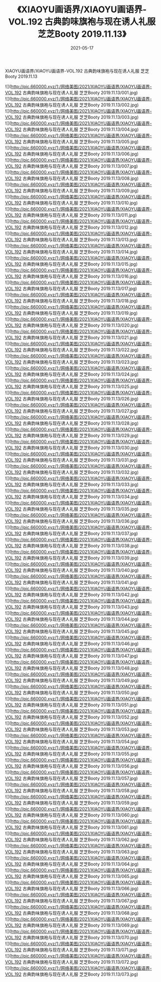 ﻿---
layout: post
title:  《XIAOYU画语界/XIAOYU画语界-VOL.192 古典韵味旗袍与现在诱人礼服 芝芝Booty 2019.11.13》
date:   2021-05-17
img: http://pic.660000.xyz/1:/网络美图/2021/XIAOYU画语界/XIAOYU画语界-VOL.192 古典韵味旗袍与现在诱人礼服 芝芝Booty 2019.11.13/000.jpg
categories: [美女, 清纯, 唯美]
---

XIAOYU画语界/XIAOYU画语界-VOL.192 古典韵味旗袍与现在诱人礼服 芝芝Booty 2019.11.13

 ![](http://pic.660000.xyz/1:/网络美图/2021/XIAOYU画语界/XIAOYU画语界-VOL.192 古典韵味旗袍与现在诱人礼服 芝芝Booty 2019.11.13/001.jpg) <br>![](http://pic.660000.xyz/1:/网络美图/2021/XIAOYU画语界/XIAOYU画语界-VOL.192 古典韵味旗袍与现在诱人礼服 芝芝Booty 2019.11.13/002.jpg) <br>![](http://pic.660000.xyz/1:/网络美图/2021/XIAOYU画语界/XIAOYU画语界-VOL.192 古典韵味旗袍与现在诱人礼服 芝芝Booty 2019.11.13/003.jpg) <br>![](http://pic.660000.xyz/1:/网络美图/2021/XIAOYU画语界/XIAOYU画语界-VOL.192 古典韵味旗袍与现在诱人礼服 芝芝Booty 2019.11.13/004.jpg) <br>![](http://pic.660000.xyz/1:/网络美图/2021/XIAOYU画语界/XIAOYU画语界-VOL.192 古典韵味旗袍与现在诱人礼服 芝芝Booty 2019.11.13/005.jpg) <br>![](http://pic.660000.xyz/1:/网络美图/2021/XIAOYU画语界/XIAOYU画语界-VOL.192 古典韵味旗袍与现在诱人礼服 芝芝Booty 2019.11.13/006.jpg) <br>![](http://pic.660000.xyz/1:/网络美图/2021/XIAOYU画语界/XIAOYU画语界-VOL.192 古典韵味旗袍与现在诱人礼服 芝芝Booty 2019.11.13/007.jpg) <br>![](http://pic.660000.xyz/1:/网络美图/2021/XIAOYU画语界/XIAOYU画语界-VOL.192 古典韵味旗袍与现在诱人礼服 芝芝Booty 2019.11.13/008.jpg) <br>![](http://pic.660000.xyz/1:/网络美图/2021/XIAOYU画语界/XIAOYU画语界-VOL.192 古典韵味旗袍与现在诱人礼服 芝芝Booty 2019.11.13/009.jpg) <br>![](http://pic.660000.xyz/1:/网络美图/2021/XIAOYU画语界/XIAOYU画语界-VOL.192 古典韵味旗袍与现在诱人礼服 芝芝Booty 2019.11.13/010.jpg) <br>![](http://pic.660000.xyz/1:/网络美图/2021/XIAOYU画语界/XIAOYU画语界-VOL.192 古典韵味旗袍与现在诱人礼服 芝芝Booty 2019.11.13/011.jpg) <br>![](http://pic.660000.xyz/1:/网络美图/2021/XIAOYU画语界/XIAOYU画语界-VOL.192 古典韵味旗袍与现在诱人礼服 芝芝Booty 2019.11.13/012.jpg) <br>![](http://pic.660000.xyz/1:/网络美图/2021/XIAOYU画语界/XIAOYU画语界-VOL.192 古典韵味旗袍与现在诱人礼服 芝芝Booty 2019.11.13/013.jpg) <br>![](http://pic.660000.xyz/1:/网络美图/2021/XIAOYU画语界/XIAOYU画语界-VOL.192 古典韵味旗袍与现在诱人礼服 芝芝Booty 2019.11.13/014.jpg) <br>![](http://pic.660000.xyz/1:/网络美图/2021/XIAOYU画语界/XIAOYU画语界-VOL.192 古典韵味旗袍与现在诱人礼服 芝芝Booty 2019.11.13/015.jpg) <br>![](http://pic.660000.xyz/1:/网络美图/2021/XIAOYU画语界/XIAOYU画语界-VOL.192 古典韵味旗袍与现在诱人礼服 芝芝Booty 2019.11.13/016.jpg) <br>![](http://pic.660000.xyz/1:/网络美图/2021/XIAOYU画语界/XIAOYU画语界-VOL.192 古典韵味旗袍与现在诱人礼服 芝芝Booty 2019.11.13/017.jpg) <br>![](http://pic.660000.xyz/1:/网络美图/2021/XIAOYU画语界/XIAOYU画语界-VOL.192 古典韵味旗袍与现在诱人礼服 芝芝Booty 2019.11.13/018.jpg) <br>![](http://pic.660000.xyz/1:/网络美图/2021/XIAOYU画语界/XIAOYU画语界-VOL.192 古典韵味旗袍与现在诱人礼服 芝芝Booty 2019.11.13/019.jpg) <br>![](http://pic.660000.xyz/1:/网络美图/2021/XIAOYU画语界/XIAOYU画语界-VOL.192 古典韵味旗袍与现在诱人礼服 芝芝Booty 2019.11.13/020.jpg) <br>![](http://pic.660000.xyz/1:/网络美图/2021/XIAOYU画语界/XIAOYU画语界-VOL.192 古典韵味旗袍与现在诱人礼服 芝芝Booty 2019.11.13/021.jpg) <br>![](http://pic.660000.xyz/1:/网络美图/2021/XIAOYU画语界/XIAOYU画语界-VOL.192 古典韵味旗袍与现在诱人礼服 芝芝Booty 2019.11.13/022.jpg) <br>![](http://pic.660000.xyz/1:/网络美图/2021/XIAOYU画语界/XIAOYU画语界-VOL.192 古典韵味旗袍与现在诱人礼服 芝芝Booty 2019.11.13/023.jpg) <br>![](http://pic.660000.xyz/1:/网络美图/2021/XIAOYU画语界/XIAOYU画语界-VOL.192 古典韵味旗袍与现在诱人礼服 芝芝Booty 2019.11.13/024.jpg) <br>![](http://pic.660000.xyz/1:/网络美图/2021/XIAOYU画语界/XIAOYU画语界-VOL.192 古典韵味旗袍与现在诱人礼服 芝芝Booty 2019.11.13/025.jpg) <br>![](http://pic.660000.xyz/1:/网络美图/2021/XIAOYU画语界/XIAOYU画语界-VOL.192 古典韵味旗袍与现在诱人礼服 芝芝Booty 2019.11.13/026.jpg) <br>![](http://pic.660000.xyz/1:/网络美图/2021/XIAOYU画语界/XIAOYU画语界-VOL.192 古典韵味旗袍与现在诱人礼服 芝芝Booty 2019.11.13/027.jpg) <br>![](http://pic.660000.xyz/1:/网络美图/2021/XIAOYU画语界/XIAOYU画语界-VOL.192 古典韵味旗袍与现在诱人礼服 芝芝Booty 2019.11.13/028.jpg) <br>![](http://pic.660000.xyz/1:/网络美图/2021/XIAOYU画语界/XIAOYU画语界-VOL.192 古典韵味旗袍与现在诱人礼服 芝芝Booty 2019.11.13/029.jpg) <br>![](http://pic.660000.xyz/1:/网络美图/2021/XIAOYU画语界/XIAOYU画语界-VOL.192 古典韵味旗袍与现在诱人礼服 芝芝Booty 2019.11.13/030.jpg) <br>![](http://pic.660000.xyz/1:/网络美图/2021/XIAOYU画语界/XIAOYU画语界-VOL.192 古典韵味旗袍与现在诱人礼服 芝芝Booty 2019.11.13/031.jpg) <br>![](http://pic.660000.xyz/1:/网络美图/2021/XIAOYU画语界/XIAOYU画语界-VOL.192 古典韵味旗袍与现在诱人礼服 芝芝Booty 2019.11.13/032.jpg) <br>![](http://pic.660000.xyz/1:/网络美图/2021/XIAOYU画语界/XIAOYU画语界-VOL.192 古典韵味旗袍与现在诱人礼服 芝芝Booty 2019.11.13/033.jpg) <br>![](http://pic.660000.xyz/1:/网络美图/2021/XIAOYU画语界/XIAOYU画语界-VOL.192 古典韵味旗袍与现在诱人礼服 芝芝Booty 2019.11.13/034.jpg) <br>![](http://pic.660000.xyz/1:/网络美图/2021/XIAOYU画语界/XIAOYU画语界-VOL.192 古典韵味旗袍与现在诱人礼服 芝芝Booty 2019.11.13/035.jpg) <br>![](http://pic.660000.xyz/1:/网络美图/2021/XIAOYU画语界/XIAOYU画语界-VOL.192 古典韵味旗袍与现在诱人礼服 芝芝Booty 2019.11.13/036.jpg) <br>![](http://pic.660000.xyz/1:/网络美图/2021/XIAOYU画语界/XIAOYU画语界-VOL.192 古典韵味旗袍与现在诱人礼服 芝芝Booty 2019.11.13/037.jpg) <br>![](http://pic.660000.xyz/1:/网络美图/2021/XIAOYU画语界/XIAOYU画语界-VOL.192 古典韵味旗袍与现在诱人礼服 芝芝Booty 2019.11.13/038.jpg) <br>![](http://pic.660000.xyz/1:/网络美图/2021/XIAOYU画语界/XIAOYU画语界-VOL.192 古典韵味旗袍与现在诱人礼服 芝芝Booty 2019.11.13/039.jpg) <br>![](http://pic.660000.xyz/1:/网络美图/2021/XIAOYU画语界/XIAOYU画语界-VOL.192 古典韵味旗袍与现在诱人礼服 芝芝Booty 2019.11.13/040.jpg) <br>![](http://pic.660000.xyz/1:/网络美图/2021/XIAOYU画语界/XIAOYU画语界-VOL.192 古典韵味旗袍与现在诱人礼服 芝芝Booty 2019.11.13/041.jpg) <br>![](http://pic.660000.xyz/1:/网络美图/2021/XIAOYU画语界/XIAOYU画语界-VOL.192 古典韵味旗袍与现在诱人礼服 芝芝Booty 2019.11.13/042.jpg) <br>![](http://pic.660000.xyz/1:/网络美图/2021/XIAOYU画语界/XIAOYU画语界-VOL.192 古典韵味旗袍与现在诱人礼服 芝芝Booty 2019.11.13/043.jpg) <br>![](http://pic.660000.xyz/1:/网络美图/2021/XIAOYU画语界/XIAOYU画语界-VOL.192 古典韵味旗袍与现在诱人礼服 芝芝Booty 2019.11.13/044.jpg) <br>![](http://pic.660000.xyz/1:/网络美图/2021/XIAOYU画语界/XIAOYU画语界-VOL.192 古典韵味旗袍与现在诱人礼服 芝芝Booty 2019.11.13/045.jpg) <br>![](http://pic.660000.xyz/1:/网络美图/2021/XIAOYU画语界/XIAOYU画语界-VOL.192 古典韵味旗袍与现在诱人礼服 芝芝Booty 2019.11.13/046.jpg) <br>![](http://pic.660000.xyz/1:/网络美图/2021/XIAOYU画语界/XIAOYU画语界-VOL.192 古典韵味旗袍与现在诱人礼服 芝芝Booty 2019.11.13/047.jpg) <br>![](http://pic.660000.xyz/1:/网络美图/2021/XIAOYU画语界/XIAOYU画语界-VOL.192 古典韵味旗袍与现在诱人礼服 芝芝Booty 2019.11.13/048.jpg) <br>![](http://pic.660000.xyz/1:/网络美图/2021/XIAOYU画语界/XIAOYU画语界-VOL.192 古典韵味旗袍与现在诱人礼服 芝芝Booty 2019.11.13/049.jpg) <br>![](http://pic.660000.xyz/1:/网络美图/2021/XIAOYU画语界/XIAOYU画语界-VOL.192 古典韵味旗袍与现在诱人礼服 芝芝Booty 2019.11.13/050.jpg) <br>![](http://pic.660000.xyz/1:/网络美图/2021/XIAOYU画语界/XIAOYU画语界-VOL.192 古典韵味旗袍与现在诱人礼服 芝芝Booty 2019.11.13/051.jpg) <br>![](http://pic.660000.xyz/1:/网络美图/2021/XIAOYU画语界/XIAOYU画语界-VOL.192 古典韵味旗袍与现在诱人礼服 芝芝Booty 2019.11.13/052.jpg) <br>![](http://pic.660000.xyz/1:/网络美图/2021/XIAOYU画语界/XIAOYU画语界-VOL.192 古典韵味旗袍与现在诱人礼服 芝芝Booty 2019.11.13/053.jpg) <br>![](http://pic.660000.xyz/1:/网络美图/2021/XIAOYU画语界/XIAOYU画语界-VOL.192 古典韵味旗袍与现在诱人礼服 芝芝Booty 2019.11.13/054.jpg) <br>![](http://pic.660000.xyz/1:/网络美图/2021/XIAOYU画语界/XIAOYU画语界-VOL.192 古典韵味旗袍与现在诱人礼服 芝芝Booty 2019.11.13/055.jpg) <br>![](http://pic.660000.xyz/1:/网络美图/2021/XIAOYU画语界/XIAOYU画语界-VOL.192 古典韵味旗袍与现在诱人礼服 芝芝Booty 2019.11.13/056.jpg) <br>![](http://pic.660000.xyz/1:/网络美图/2021/XIAOYU画语界/XIAOYU画语界-VOL.192 古典韵味旗袍与现在诱人礼服 芝芝Booty 2019.11.13/057.jpg) <br>![](http://pic.660000.xyz/1:/网络美图/2021/XIAOYU画语界/XIAOYU画语界-VOL.192 古典韵味旗袍与现在诱人礼服 芝芝Booty 2019.11.13/058.jpg) <br>![](http://pic.660000.xyz/1:/网络美图/2021/XIAOYU画语界/XIAOYU画语界-VOL.192 古典韵味旗袍与现在诱人礼服 芝芝Booty 2019.11.13/059.jpg) <br>![](http://pic.660000.xyz/1:/网络美图/2021/XIAOYU画语界/XIAOYU画语界-VOL.192 古典韵味旗袍与现在诱人礼服 芝芝Booty 2019.11.13/060.jpg) <br>![](http://pic.660000.xyz/1:/网络美图/2021/XIAOYU画语界/XIAOYU画语界-VOL.192 古典韵味旗袍与现在诱人礼服 芝芝Booty 2019.11.13/061.jpg) <br>![](http://pic.660000.xyz/1:/网络美图/2021/XIAOYU画语界/XIAOYU画语界-VOL.192 古典韵味旗袍与现在诱人礼服 芝芝Booty 2019.11.13/062.jpg) <br>![](http://pic.660000.xyz/1:/网络美图/2021/XIAOYU画语界/XIAOYU画语界-VOL.192 古典韵味旗袍与现在诱人礼服 芝芝Booty 2019.11.13/063.jpg) <br>![](http://pic.660000.xyz/1:/网络美图/2021/XIAOYU画语界/XIAOYU画语界-VOL.192 古典韵味旗袍与现在诱人礼服 芝芝Booty 2019.11.13/064.jpg) <br>![](http://pic.660000.xyz/1:/网络美图/2021/XIAOYU画语界/XIAOYU画语界-VOL.192 古典韵味旗袍与现在诱人礼服 芝芝Booty 2019.11.13/065.jpg) <br>![](http://pic.660000.xyz/1:/网络美图/2021/XIAOYU画语界/XIAOYU画语界-VOL.192 古典韵味旗袍与现在诱人礼服 芝芝Booty 2019.11.13/066.jpg) <br>![](http://pic.660000.xyz/1:/网络美图/2021/XIAOYU画语界/XIAOYU画语界-VOL.192 古典韵味旗袍与现在诱人礼服 芝芝Booty 2019.11.13/067.jpg) <br>![](http://pic.660000.xyz/1:/网络美图/2021/XIAOYU画语界/XIAOYU画语界-VOL.192 古典韵味旗袍与现在诱人礼服 芝芝Booty 2019.11.13/068.jpg) <br>![](http://pic.660000.xyz/1:/网络美图/2021/XIAOYU画语界/XIAOYU画语界-VOL.192 古典韵味旗袍与现在诱人礼服 芝芝Booty 2019.11.13/069.jpg) <br>![](http://pic.660000.xyz/1:/网络美图/2021/XIAOYU画语界/XIAOYU画语界-VOL.192 古典韵味旗袍与现在诱人礼服 芝芝Booty 2019.11.13/070.jpg) <br>![](http://pic.660000.xyz/1:/网络美图/2021/XIAOYU画语界/XIAOYU画语界-VOL.192 古典韵味旗袍与现在诱人礼服 芝芝Booty 2019.11.13/071.jpg) <br>![](http://pic.660000.xyz/1:/网络美图/2021/XIAOYU画语界/XIAOYU画语界-VOL.192 古典韵味旗袍与现在诱人礼服 芝芝Booty 2019.11.13/072.jpg) <br>![](http://pic.660000.xyz/1:/网络美图/2021/XIAOYU画语界/XIAOYU画语界-VOL.192 古典韵味旗袍与现在诱人礼服 芝芝Booty 2019.11.13/073.jpg) <br>